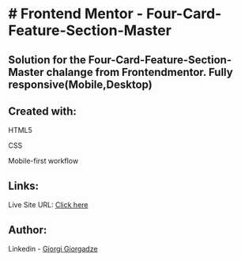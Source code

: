 <h1># Frontend Mentor - Four-Card-Feature-Section-Master</h1>

<h2>Solution for the Four-Card-Feature-Section-Master chalange from Frontendmentor. 
Fully responsive(Mobile,Desktop)</h2>

<h2>Created with:</h2>
<p>HTML5</p>
<p>CSS</p>
<p>Mobile-first workflow</p>

<h2>Links:</h2>
<p>Live Site URL: <a href="(https://george199626.github.io/Typemaster-pre-launch-landing-page/](https://george199626.github.io/Four-Card-Feature-Section-Master/)">Click here</a></p>

<h2>Author:</h2>
<p>Linkedin - <a href="https://www.linkedin.com/in/giorgi-giorgadze-b771901a6/">Giorgi Giorgadze</a></p>
